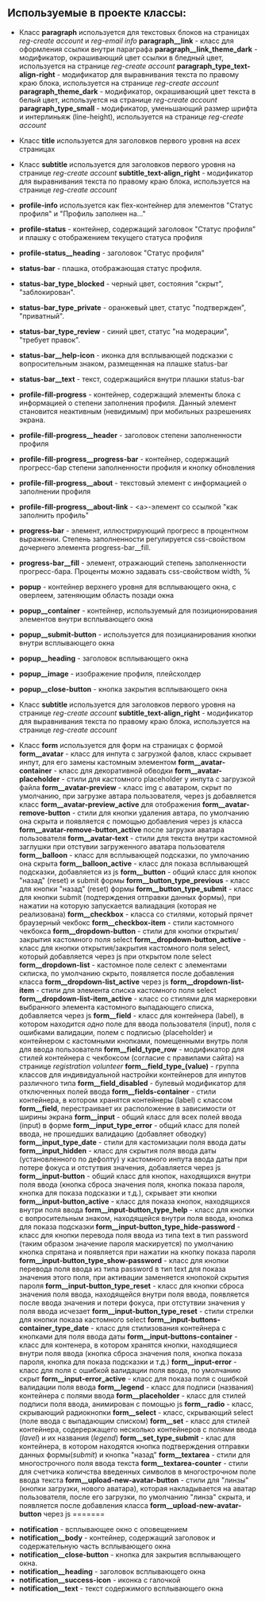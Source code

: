 ## Используемые в проекте классы:

* Класс **paragraph** используется для текстовых блоков на страницах _reg-сreate account_ и _reg-email info_
**paragraph__link** - класс для оформления ссылки внутри параграфа
**paragraph__link_theme_dark** - модификатор, окрашивающий цвет ссылки в бледный цвет, используется на странице _reg-сreate account_
**paragraph_type_text-align-right** - модификатор для выравнивания текста по правому краю блока, используется на странице _reg-сreate account_
**paragraph_theme_dark** - модификатор, окрашивающий цвет текста в белый цвет, используется на странице _reg-сreate account_
**paragraph_type_small** - модификатор, уменьшающий размер шрифта и интерлиньяж (line-height), используется на странице _reg-сreate account_

- Класс **title** используется для заголовков первого уровня на _всех_ страницах

- Класс **subtitle** используется для заголовков первого уровня на странице _reg-сreate account_
**subtitle_text-align_right** - модификатор для выравнивания текста по правому краю блока, используется на странице _reg-сreate account_

- **profile-info** используется как flex-контейнер для элементов "Статус профиля" и "Профиль заполнен на..."
- **profile-status** - контейнер, содержащий заголовок "Статус профиля" и плашку с отображением текущего статуса профиля
- **profile-status\_\_heading** - заголовок "Статус профиля"

- **status-bar** - плашка, отображающая статус профиля.
- **status-bar_type_blocked** - черный цвет, состояния "скрыт", "заблокирован".
- **status-bar_type_private** - оранжевый цвет, статус "подтвержден", "приватный".
- **status-bar_type_review** - синий цвет, статус "на модерации", "требует правок".
- **status-bar\_\_help-icon** - иконка для всплывающей подсказки с вопросительным знаком, размещенная на плашке status-bar
- **status-bar\_\_text** - текст, содержащийся внутри плашки status-bar

- **profile-fill-progress** - контейнер, содержащий элементы блока с информацией о степени заполнения профиля. Данный элемент становится неактивным (невидимым) при мобильных разрешениях экрана.
- **profile-fill-progress\_\_header** - заголовок степени заполненности профиля
- **profile-fill-progress\_\_progress-bar** - контейнер, содержащий прогресс-бар степени заполненности профиля и кнопку обновления
- **profile-fill-progress\_\_about** - текстовый элемент с информацией о заполнении профиля
- **profile-fill-progress\_\_about-link** - \<a>-элемент со ссылкой "как заполнить профиль"

- **progress-bar** - элемент, иллюстрирующий прогресс в процентном выражении. Степень заполненности регулируется css-свойством дочернего элемента progress-bar\_\_fill.
- **progress-bar\_\_fill** - элемент, отражающий степень заполненности прогресс-бара. Проценты можно задавать css-свойством width, %

- **popup** - контейнер верхнего уровня для всплывающего окна, с оверлеем, затеняющим область позади окна
- **popup\_\_container** - контейнер, используемый для позиционирования элементов внутри всплывающего окна
- **popup\_\_submit-button** - используется для позицианирования кнопки внутри всплывающего окна
- **popup\_\_heading** - заголовок всплывающего окна
- **popup\_\_image** - изображение профиля, плейсхолдер
- **popup\_\_close-button** - кнопка закрытия всплывающего окна

* Класс **subtitle** используется для заголовков первого уровня на странице _reg-сreate account_
**subtitle_text-align_right** - модификатор для выравнивания текста по правому краю блока, используется на странице _reg-сreate account_

* Класс **form** используется для форм на страницах с формой
**form__avatar** - класс для инпута с загрузкой фалов, класс скрывает инпут, для его замены кастомным элементом
**form__avatar-container** - класс для декоративной обводки
**form__avatar-placeholder** - стили для кастомного placeholder у инпута с загрузкой файла
**form__avatar-preview** - класс img с аватаром, скрыт по умолчанию, при загрузке автара пользователя, через js добавляется класс **form__avatar-preview_active** для отображения
**form__avatar-remove-button** - стили для кнопки удаления автара, по умолчанию она скрыта и появляется с помощью добавления через js класса **form__avatar-remove-button_active** после загрузки аватара пользователя
**form__avatar-text** - стили для текста внутри кастомной заглушки при отстувии загруженного аватара пользователя
**form__balloon** - класс для всплывающей подсказки, по умлочанию она скрыта
**form__balloon_active** - класс для показа всплывающей подсказки, добавляется из js
**form__button** - общий класс для кнопок "назад" (reset) и submit формы
**form__button_type_previous** - класс для кнопки "назад" (reset) формы
**form__button_type_submit** - класс для кнопки submit (подтерждения отправки данных формы), при нажатии на которую запускается валиадация (которая не реализована)
**form__checkbox** - класса со стилями, который прячет браузерный чекбокс
**form__checkbox-item** - стили кастомного чекбокса
**form__dropdown-button** - стили для кнопки открытия/закрытия кастомного поля select
**form__dropdown-button_active** - класс для кнопки открытия/закрытия кастомного поля select, который добавляется через js при открытом поле select
**form__dropdown-list** - кастомное поле селект с элементами скписка, по умолчанию скрыто, появляется после добавления класса **form__dropdown-list_active** через js
**form__dropdown-list-item** - стили для элемента списка кастомного поля select
**form__dropdown-list-item_active** - класс со стилями для маркеровки выбранного элемента кастомного выпадающего списка, добавляется через js
**form__field** - класс для контейнера (label), в котором находится _одно_ поле для ввода пользователя (input), поля с ошибками валидации, полем с подписью (placeholder) и контейнером с кастомными кнопками, помещенными внутрь поля для ввода пользователя
**form__field_type_row** - модификатор для стилей контейнера с чекбоксом (согласие с правилами сайта) на странице _registration volunteer_
**form__field_type_(value)** - группа классов для индивидуальной настройки контейнеров для инпутов различного типа
**form__field_disabled** - булевый модификатор для отключенных полей ввода
**form__fields-container** - стили контейнера, в котором хранятся контейнеры (label) с классом **form__field**, перестраивает их расположение в зависимости от ширины экрана
**form__input** - общий класс для всех полей ввода (input) в форме
**form__input_type_error** - общий класс для полей ввода, не прошедших валидацию (добавляет обводку)
**form__input_type_date** - стили для кастомизации поля ввода даты   **form__input_hidden** - класс для скрытия поля ввода даты (установленного по дефолту) у кастомного инпута ввода даты при потере фокуса и отстутвия значения, добавляется через js
**form__input-button** - общий класс для кнопок, находящихся внутри поля ввода (кнопка сброса значения поля, кнопка показа пароля, кнопка для показа подсказки и т.д.), скрывает эти кнопки
**form__input-button_active** - класс для показа кнопок, находящихся внутри поля ввода
**form__input-button_type_help** - класс для кнопки с вопросительным знаком, находящейся внутри поля ввода, кнопка для показа подсказки
**form__input-button_type_hide-password** - класс для кнопки перевода поля ввода из типа text в тип password (таким образом значение пароля маскируется) по умолчанию кнопка спрятана и появляется при нажатии на кнопку показа пароля
**form__input-button_type_show-password** - класс для кнопки перевода поля ввода из типа password в тип text для показа значения этого поля, при активации заменяется кнопокой скрытия пароля
**form__input-button_type_reset** - класс для кнопки сброса значения поля ввода, находящейся внутри поля ввода, появляется после ввода значения и потери фокуса, при отстутвии значения у поля ввода исчезает
**form__input-button_type_reset** - стили стрелки для кнопки показа кастомного select
**form__input-buttons-container_type_date** - класс для стилизования контейнера с кнопками для поля ввода даты
**form__input-buttons-container** - класс для контенера, в котором хранятся кнопки, находящиеся внутри поля ввода (кнопка сброса значения поля, кнопка показа пароля, кнопка для показа подсказки и т.д.)
**form__input-error** - класс для поля с ошибкой валидации поля ввода, по умолчанию скрыт
**form__input-error_active** - класс для показа поля с ошибкой валидации поля ввода
**form__legend** - класс для подписи (названия) контейнера с полями ввода
**form__placeholder** - класс для стилей подписи поля ввода, анимирован с помощью js
**form__radio** - класс, скрывающий радиокнопки
**form__select** - класс, скрывающий select (поле ввода с выпадающим списком)
**form__set** - класс для стилей контейнера, содерержащего несколько контейнеров с полями ввода (_lavel_) и их названия (_legend_)
**form__set_type_submit** - клас для контейнера, в котором находятся кнопка подтверждения отправки данных формы(_submit_) и кнопка "назад"
**form__textarea** - стили для многострочного поля ввода текста
**form__textarea-counter** - стили для счетчика количства введенных символов в многострочном поле ввода текста
**form__upload-new-avatar-button** - стили для "линзы" (кнопки загрузки, нового аватара), которая накладывается на аватар пользователя, после его загрузки, по умолчанию "линза" скрыта, и появляется после добавления класса **form__upload-new-avatar-button** через js
=======
- **notification** - всплывающее окно с оповещением
- **notification\_\_body** - контейнер, содержащий заголовок и содержательную часть всплывающего окна
- **notification\_\_close-button** - кнопка для закрытия всплывающего окна.
- **notification\_\_heading** - заголовок всплывающего окна
- **notification\_\_success-icon** - иконка с галочкой
- **notification\_\_text** - текст содержимого всплывающего окна
